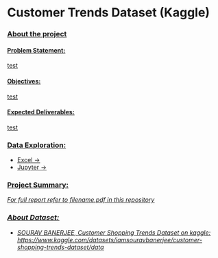 # Customer Trends Dataset (Kaggle)
### <u>About the project<u>
#### Problem Statement:
test
#### Objectives:
test
#### Expected Deliverables:
test

### <u>Data Exploration:<u>
- Excel -> 
- Jupyter ->

### <u>Project Summary:<u>
<I>For full report refer to filename.pdf in this repository<I> 


### <u>About Dataset:<u>
- SOURAV BANERJEE, Customer Shopping Trends Dataset on kaggle:
  https://www.kaggle.com/datasets/iamsouravbanerjee/customer-shopping-trends-dataset/data
